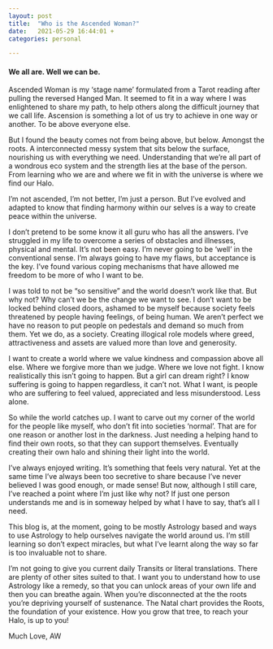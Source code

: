 ```yaml
---
layout: post
title:  "Who is the Ascended Woman?"
date:   2021-05-29 16:44:01 +
categories: personal

---
```


<h4>We all are. Well we can be.</h4>
<p>Ascended Woman is my ‘stage name’ formulated from a Tarot reading after pulling the reversed Hanged Man. It seemed to fit in a way where I was enlightened to share my path, to help others along the difficult journey that we call life. Ascension is something a lot of us try to achieve in one way or another. To be above everyone else.</p>

<p>But I found the beauty comes not from being above, but below. Amongst the roots. A interconnected messy system that sits below the surface, nourishing us with everything we need. Understanding that we’re all part of a wondrous eco system and the strength lies at the base of the person. From learning who we are and where we fit in with the universe is where we find our Halo.</p>

<p>I’m not ascended, I’m not better, I’m just a person. But I’ve evolved and adapted to know that finding harmony within our selves is a way to create peace within the universe.</p>

<p>I don’t pretend to be some know it all guru who has all the answers.
I’ve struggled in my life to overcome a series of obstacles and illnesses, physical and mental. It’s not been easy. I’m never going to be ‘well’ in the conventional sense. I’m always going to have my flaws, but acceptance is the key. I’ve found various coping mechanisms that have allowed me freedom to be more of who I want to be.</p>

<p>I was told to not be “so sensitive” and the world doesn’t work like that. But why not? Why can’t we be the change we want to see. I don’t want to be locked behind closed doors, ashamed to be myself because society feels threatened by people having feelings, of being human. We aren’t perfect we have no reason to put people on pedestals and demand so much from them. Yet we do, as a society. Creating illogical role models where greed, attractiveness and assets are valued more than love and generosity.</p>

<p>I want to create a world where we value kindness and compassion above all else. Where we forgive more than we judge. Where we love not fight. I know realistically this isn’t going to happen. But a girl can dream right? I know suffering is going to happen regardless, it can’t not. What I want, is people who are suffering to feel valued, appreciated and less misunderstood. Less alone.</p>

<p>So while the world catches up. I want to carve out my corner of the world for the people like myself, who don’t fit into societies ‘normal’. That are for one reason or another lost in the darkness. Just needing a helping hand to find their own roots, so that they can support themselves. Eventually creating their own halo and shining their light into the world.</p>

<p>I’ve always enjoyed writing. It’s something that feels very natural. Yet at the same time I’ve always been too secretive to share because I’ve never believed I was good enough, or made sense! But now, although I still care, I’ve reached a point where I’m just like why not? If just one person understands me and is in someway helped by what I have to say, that’s all I need.</p>

<p>This blog is, at the moment, going to be mostly Astrology based and ways to use Astrology to help ourselves navigate the world around us. I’m still learning so don’t expect miracles, but what I’ve learnt along the way so far is too invaluable not to share.</p>

<p>I’m not going to give you current daily Transits or literal translations. There are plenty of other sites suited to that. I want you to understand how to use Astrology like a remedy, so that you can unlock areas of your own life and then you can breathe again. When you’re disconnected at the the roots you’re depriving yourself of sustenance. The Natal chart provides the Roots, the foundation of your existence. How you grow that tree, to reach your Halo, is up to you!</p>

<p>Much Love, AW</p>